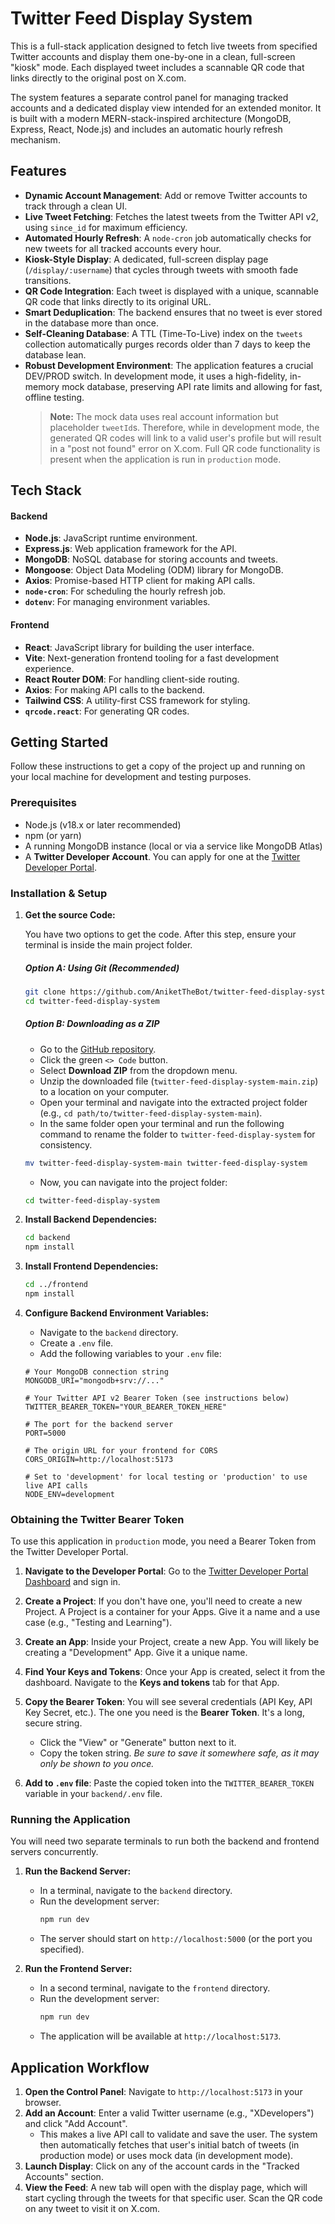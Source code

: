 # Twitter Feed Display System

This is a full-stack application designed to fetch live tweets from specified Twitter accounts and display them one-by-one in a clean, full-screen "kiosk" mode. Each displayed tweet includes a scannable QR code that links directly to the original post on X.com.

The system features a separate control panel for managing tracked accounts and a dedicated display view intended for an extended monitor. It is built with a modern MERN-stack-inspired architecture (MongoDB, Express, React, Node.js) and includes an automatic hourly refresh mechanism.

## Features

- **Dynamic Account Management**: Add or remove Twitter accounts to track through a clean UI.
- **Live Tweet Fetching**: Fetches the latest tweets from the Twitter API v2, using `since_id` for maximum efficiency.
- **Automated Hourly Refresh**: A `node-cron` job automatically checks for new tweets for all tracked accounts every hour.
- **Kiosk-Style Display**: A dedicated, full-screen display page (`/display/:username`) that cycles through tweets with smooth fade transitions.
- **QR Code Integration**: Each tweet is displayed with a unique, scannable QR code that links directly to its original URL.
- **Smart Deduplication**: The backend ensures that no tweet is ever stored in the database more than once.
- **Self-Cleaning Database**: A TTL (Time-To-Live) index on the `tweets` collection automatically purges records older than 7 days to keep the database lean.
- **Robust Development Environment**: The application features a crucial DEV/PROD switch. In development mode, it uses a high-fidelity, in-memory mock database, preserving API rate limits and allowing for fast, offline testing.
  > **Note:** The mock data uses real account information but placeholder `tweetId`s. Therefore, while in development mode, the generated QR codes will link to a valid user's profile but will result in a "post not found" error on X.com. Full QR code functionality is present when the application is run in `production` mode.

## Tech Stack

#### Backend

- **Node.js**: JavaScript runtime environment.
- **Express.js**: Web application framework for the API.
- **MongoDB**: NoSQL database for storing accounts and tweets.
- **Mongoose**: Object Data Modeling (ODM) library for MongoDB.
- **Axios**: Promise-based HTTP client for making API calls.
- **`node-cron`**: For scheduling the hourly refresh job.
- **`dotenv`**: For managing environment variables.

#### Frontend

- **React**: JavaScript library for building the user interface.
- **Vite**: Next-generation frontend tooling for a fast development experience.
- **React Router DOM**: For handling client-side routing.
- **Axios**: For making API calls to the backend.
- **Tailwind CSS**: A utility-first CSS framework for styling.
- **`qrcode.react`**: For generating QR codes.

## Getting Started

Follow these instructions to get a copy of the project up and running on your local machine for development and testing purposes.

### Prerequisites

- Node.js (v18.x or later recommended)
- npm (or yarn)
- A running MongoDB instance (local or via a service like MongoDB Atlas)
- A **Twitter Developer Account**. You can apply for one at the [Twitter Developer Portal](https://developer.twitter.com/en/portal/dashboard).

### Installation & Setup

1.  **Get the source Code:**

    You have two options to get the code. After this step, ensure your terminal is inside the main project folder.

    ##### Option A: Using Git (Recommended)

    ```sh
    git clone https://github.com/AniketTheBot/twitter-feed-display-system.git
    cd twitter-feed-display-system
    ```

    ##### Option B: Downloading as a ZIP
    - Go to the [GitHub repository](https://github.com/AniketTheBot/twitter-feed-display-system).
    - Click the green `<> Code` button.
    - Select **Download ZIP** from the dropdown menu.
    - Unzip the downloaded file (`twitter-feed-display-system-main.zip`) to a location on your computer.
    - Open your terminal and navigate into the extracted project folder (e.g., `cd path/to/twitter-feed-display-system-main`).
    - In the same folder open your terminal and run the following command to rename the folder to `twitter-feed-display-system` for consistency.

    ```sh
    mv twitter-feed-display-system-main twitter-feed-display-system
    ```

    - Now, you can navigate into the project folder:

    ```sh
    cd twitter-feed-display-system
    ```

2.  **Install Backend Dependencies:**

    ```sh
    cd backend
    npm install
    ```

3.  **Install Frontend Dependencies:**

    ```sh
    cd ../frontend
    npm install
    ```

4.  **Configure Backend Environment Variables:**
    - Navigate to the `backend` directory.
    - Create a `.env` file.
    - Add the following variables to your `.env` file:

    ```env
    # Your MongoDB connection string
    MONGODB_URI="mongodb+srv://..."

    # Your Twitter API v2 Bearer Token (see instructions below)
    TWITTER_BEARER_TOKEN="YOUR_BEARER_TOKEN_HERE"

    # The port for the backend server
    PORT=5000

    # The origin URL for your frontend for CORS
    CORS_ORIGIN=http://localhost:5173

    # Set to 'development' for local testing or 'production' to use live API calls
    NODE_ENV=development
    ```

### Obtaining the Twitter Bearer Token

To use this application in `production` mode, you need a Bearer Token from the Twitter Developer Portal.

1.  **Navigate to the Developer Portal**: Go to the [Twitter Developer Portal Dashboard](https://developer.twitter.com/en/portal/dashboard) and sign in.

2.  **Create a Project**: If you don't have one, you'll need to create a new Project. A Project is a container for your Apps. Give it a name and a use case (e.g., "Testing and Learning").

3.  **Create an App**: Inside your Project, create a new App. You will likely be creating a "Development" App. Give it a unique name.

4.  **Find Your Keys and Tokens**: Once your App is created, select it from the dashboard. Navigate to the **Keys and tokens** tab for that App.

5.  **Copy the Bearer Token**: You will see several credentials (API Key, API Key Secret, etc.). The one you need is the **Bearer Token**. It's a long, secure string.
    - Click the "View" or "Generate" button next to it.
    - Copy the token string. _Be sure to save it somewhere safe, as it may only be shown to you once._

6.  **Add to `.env` file**: Paste the copied token into the `TWITTER_BEARER_TOKEN` variable in your `backend/.env` file.

### Running the Application

You will need two separate terminals to run both the backend and frontend servers concurrently.

1.  **Run the Backend Server:**
    - In a terminal, navigate to the `backend` directory.
    - Run the development server:
      ```sh
      npm run dev
      ```
    - The server should start on `http://localhost:5000` (or the port you specified).

2.  **Run the Frontend Server:**
    - In a second terminal, navigate to the `frontend` directory.
    - Run the development server:
      ```sh
      npm run dev
      ```
    - The application will be available at `http://localhost:5173`.

## Application Workflow

1.  **Open the Control Panel**: Navigate to `http://localhost:5173` in your browser.
2.  **Add an Account**: Enter a valid Twitter username (e.g., "XDevelopers") and click "Add Account".
    - This makes a live API call to validate and save the user. The system then automatically fetches that user's initial batch of tweets (in production mode) or uses mock data (in development mode).
3.  **Launch Display**: Click on any of the account cards in the "Tracked Accounts" section.
4.  **View the Feed**: A new tab will open with the display page, which will start cycling through the tweets for that specific user. Scan the QR code on any tweet to visit it on X.com.
